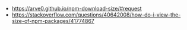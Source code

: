 - https://arve0.github.io/npm-download-size/#request
- https://stackoverflow.com/questions/40642008/how-do-i-view-the-size-of-npm-packages/41774867